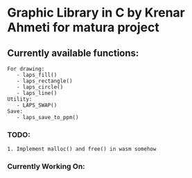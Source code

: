 # Graphic Library in C by Krenar Ahmeti for matura project

## Currently available functions: 
    For drawing: 
       - laps_fill()
       - laps_rectangle()
       - laps_circle()
       - laps_line()
    Utility:
       - LAPS_SWAP()
    Save:
       - laps_save_to_ppm()

### TODO: 
    1. Implement malloc() and free() in wasm somehow

### Currently Working On: